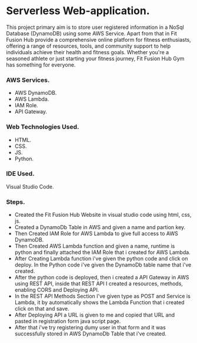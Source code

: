 # Serverless Web-application.

This project primary aim is to store user registered information in a NoSql Database (DynamoDB) using some AWS Service. Apart from that in Fit Fusion Hub provide a comprehensive online platform for fitness enthusiasts, offering a range of resources, tools, and community support to help individuals achieve their health and fitness goals. Whether you're a seasoned athlete or just starting your fitness journey, Fit Fusion Hub Gym has something for everyone.


### AWS Services.

* AWS DynamoDB.
* AWS Lambda.
* IAM Role.
* API Gateway.


### Web Technologies Used.

* HTML.
* CSS.
* JS.
* Python.

### IDE Used.

Visual Studio Code.


### Steps.

* Created the Fit Fusion Hub Website in visual studio code using html, css, js.
* Created a DynamoDb Table in AWS and given a name and partion key.
* Then Created IAM Role for AWS Lambda to give full access to AWS DynamoDB.
* Then Created AWS Lambda function and given a name, runtime is python and finally attached the IAM Role that i created for AWS Lambda.
* After Creating Lambda function i've given the python code and click on deploy. In the Python code i've given the DynamoDb table name that i've created. 
* After the python code is deployed, then i created a API Gateway in AWS using REST API, inside that REST API I created a resources, methods, enabling CORS and Deploying API.
* In the REST API Methods Section I've given type as POST and Service is Lambda, it by automatically shows the Lambda Function that i created click on that and save.
* After Deploying API a URL is given to me and copied that URL and pasted in registration form java script page.
* After that i've try registering dumy user in that form and it was successfully stored in AWS DynamoDb Table that i've created.
